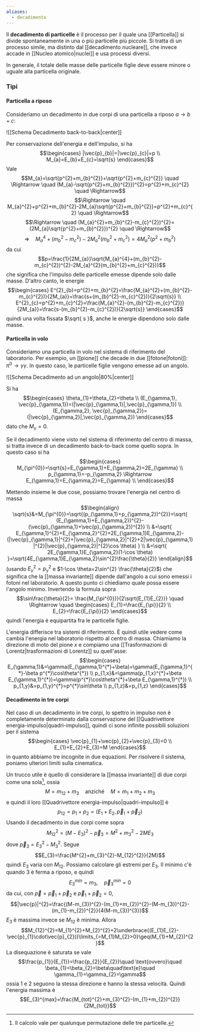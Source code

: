 ```yaml
---
aliases:
  - decadimento
---
```

Il **decadimento di particelle** è il processo per il quale una [[Particella]] si divide spontaneamente in una o più particelle più piccole. Si tratta di un processo simile, ma distinto dal [[decadimento nucleare]], che invece accade in [[Nucleo atomico|nuclei]] e usa processi diversi.

In generale, il totale delle masse delle particelle figlie deve essere minore o uguale alla particella originale.
### Tipi
#### Particella a riposo
Consideriamo un decadimento in due corpi di una particella a riposo $a \rightarrow b+c$:

![[Schema Decadimento back-to-back|center]]

Per conservazione dell'energia e dell'impulso, si ha
$$\begin{cases}
|\vec{p}_{b}|=|\vec{p}_{c}|=p \\
M_{a}=E_{b}+E_{c}=\sqrt{s}
\end{cases}$$
Vale
$$M_{a}=\sqrt{p^{2}+m_{b}^{2}}+\sqrt{p^{2}+m_{c}^{2}} \quad \Rightarrow \quad (M_{a}-\sqrt{p^{2}+m_{b}^{2}})^{2}=p^{2}+m_{c}^{2} \quad \Rightarrow$$
$$\Rightarrow \quad M_{a}^{2}+p^{2}+m_{b}^{2}-2M_{a}\sqrt{p^{2}+m_{b}^{2}}=p^{2}+m_{c}^{2} \quad \Rightarrow$$
$$\Rightarrow \quad (M_{a}^{2}+m_{b}^{2}-m_{c}^{2})^{2}=(2M_{a}\sqrt{p^{2}+m_{b}^{2}})^{2} \quad \Rightarrow$$
$$\Rightarrow \quad M_{a}^{4}+(m_{b}^{2}-m_{c}^{2})-2M_{a}^{2}(m_{b}^{2}+m_{c}^{2})=4M_{a}^{2}(p^{2}+m_{b}^{2})$$
da cui
$$p=\frac{1}{2M_{a}}\sqrt{M_{a}^{4}+(m_{b}^{2}-m_{c}^{2})^{2}-2M_{a}^{2}(m_{b}^{2}+m_{c}^{2})}$$
che significa che l'impulso delle particelle emesse dipende solo dalle masse. D'altro canto, le energie
$$\begin{cases}
E^{2}_{b}=p^{2}+m_{b}^{2}=\frac{M_{a}^{2}+(m_{b}^{2}-m_{c}^{2})}{2M_{a}}=\frac{s+(m_{b}^{2}-m_{c}^{2})}{2\sqrt{s}} \\
E^{2}_{c}=p^{2}+m_{c}^{2}=\frac{M_{a}^{2}-(m_{b}^{2}-m_{c}^{2})}{2M_{a}}=\frac{s-(m_{b}^{2}-m_{c}^{2})}{2\sqrt{s}}
\end{cases}$$
quindi una volta fissata $\sqrt{ s }$, anche le energie dipendono solo dalle masse.
#### Particella in volo
Consideriamo una particella in volo nel sistema di riferimento del laboratorio. Per esempio, un [[pione]] che decade in due [[fotone|fotoni]]: $\pi^{0} \rightarrow \gamma\gamma$. In questo caso, le particelle figlie vengono emesse ad un angolo.

![[Schema Decadimento ad un angolo|80%|center]]

Si ha
$$\begin{cases}
\theta_{1}+\theta_{2}=\theta \\
(E_{\gamma,1}, \vec{p}_{\gamma,1})=(|\vec{p}_{\gamma,1}|,\vec{p}_{\gamma,1}) \\
(E_{\gamma,2}, \vec{p}_{\gamma,2})=(|\vec{p}_{\gamma,2}|,\vec{p}_{\gamma,2})
\end{cases}$$
dato che $M_{\gamma}=0$.

Se il decadimento viene visto nel sistema di riferimento del centro di massa, si tratta invece di un decadimento back-to-back come quello sopra. In questo caso si ha
$$\begin{cases}
M_{\pi^{0}}=\sqrt{s}=E_{\gamma,1}+E_{\gamma,2}=2E_{\gamma} \\
p_{\gamma,1}=-p_{\gamma,2} \Rightarrow E_{\gamma,1}=E_{\gamma,2}=E_{\gamma} \\
\end{cases}$$

Mettendo insieme le due cose, possiamo trovare l'energia nel centro di massa
$$\begin{align}
\sqrt{s}&=M_{\pi^{0}}=\sqrt{(p_{\gamma,1}+p_{\gamma,2})^{2}}=\sqrt{ (E_{\gamma,1}+E_{\gamma,2})^{2}-(\vec{p}_{\gamma,1}+\vec{p}_{\gamma,2})^{2}} \\
&=\sqrt{ E_{\gamma,1}^{2}+E_{\gamma,2}^{2}+2E_{\gamma,1}E_{\gamma,2}-(|\vec{p}_{\gamma,1}|^{2}+|\vec{p}_{\gamma,2}|^{2}+2|\vec{p}_{\gamma,1}|^{2}|\vec{p}_{\gamma,2}|^{2}\cos \theta) } \\
&=\sqrt{ 2E_{\gamma,1}E_{\gamma,2}(1-\cos \theta) }=\sqrt{4E_{\gamma,1}E_{\gamma,2}\sin^{2}\frac{\theta}{2}}
\end{align}$$
(usando $E^{2}_{\gamma}=p^{2}_{\gamma}$ e $1-\cos \theta=2\sin^{2} \frac{\theta}{2}$) che significa che la [[massa invariante]] dipende dall'angolo a cui sono emessi i fotoni nel laboratorio. A questo punto ci chiediamo quale possa essere l'angolo minimo. Invertendo la formula sopra
$$\sin\frac{\theta}{2}= \frac{M_{\pi^{0}}}{2\sqrt{E_{1}E_{2}}} \quad \Rightarrow \quad \begin{cases}
E_{1}=\frac{E_{\pi}}{2} \\
E_{2}=\frac{E_{\pi}}{2}
\end{cases}$$
quindi l'energia è equipartita fra le particelle figlie.

L'energia differisce tra sistemi di riferimento. È quindi utile vedere come cambia l'energia nel laboratorio rispetto al centro di massa. Chiamiamo la direzione di moto del pione $x$ e compiamo una [[Trasformazioni di Lorentz|trasformazioni di Lorentz]] su quell'asse:
$$\begin{cases}
E_{\gamma,1}&=\gamma(E_{\gamma,1}^{*}+\beta)=\gamma(E_{\gamma,1}^{*}-\beta p^{*}\cos\theta^{*}) \\
p_{1,x}&=\gamma(p_{1,x}^{*}+\beta E_{\gamma,1}^{*})=\gamma(p^{*}\cos\theta^{*}+\beta E_{\gamma,1}^{*}) \\
p_{1,y}&=p_{1,y}^{*}=p^{*}\sin\theta \\
p_{1,z}&=p_{1,z}
\end{cases}$$
#### Decadimento in tre corpi
Nel caso di un decadimento in tre corpi, lo spettro in impulso non è completamente determinato dalla conservazione del [[Quadrivettore energia-impulso|quadri-impulso]], quindi ci sono infinite possibili soluzioni per il sistema
$$\begin{cases}
\vec{p}_{1}+\vec{p}_{2}+\vec{p}_{3}=0 \\
E_{1}+E_{2}+E_{3}=M
\end{cases}$$
in quanto abbiamo tre incognite in due equazioni. Per risolvere il sistema, poniamo ulteriori limiti sulla cinematica.

Un trucco utile è quello di considerare la [[massa invariante]] di due corpi come una sola[^1], ossia
$$M=m_{12}+m_{3} \quad\text{anziché} \quad M=m_{1}+m_{2}+m_{3}$$
e quindi il loro [[Quadrivettore energia-impulso|quadri-impulso]] è
$$p_{12}=p_{1}+p_{2}=(E_{1}+E_{2},\vec{p}_{1}+\vec{p}_{2})$$
Usando il decadimento in due corpi come sopra
$$M_{12}^{2}=(M-E_{3})^{2}-\vec{p}_{3}=M^{2}+m_{3}^{2}-2ME_{3}$$
dove $\vec{p}_{3}=E_{3}^{2}-M_{3}^{2}$. Segue
$$E_{3}=\frac{M^{2}+m_{3}^{2}-M_{12}^{2}}{2M}$$
quindi $E_{3}$ varia con $M_{12}$. Possiamo calcolare gli estremi per $E_{3}$. Il minimo c'è quando 3 è ferma a riposo, e quindi
$$E_{3}^{min}=m_{3}, \quad \vec{p}_{3}^{min}=0$$
da cui, con $\vec{p}=\vec{p}_{1}+\vec{p}_{2}$ e $\vec{p}_{1}+\vec{p}_{2}=0$,
$$|\vec{p}|^{2}=\frac{(M-m_{3})^{2}-(m_{1}+m_{2})^{2}-(M-m_{3})^{2}-(m_{1}-m_{2})^{2}}{4(M-m_{3})^{3}}$$
$E_{3}$ è massima invece se $M_{12}$ è minima. Allora
$$M_{12}^{2}=M_{1}^{2}+M_{2}^{2}+2\underbrace{(E_{1}E_{2}-\vec{p}_{1}\cdot\vec{p}_{2})}\limits_{=M_{1}M_{2}>0}\geq(M_{1}+M_{2})^{2}$$
La disequazione è saturata se vale
$$\frac{p_{1}}{E_{1}}=\frac{p_{2}}{E_{2}}\quad \text{ovvero}\quad \beta_{1}=\beta_{2}=\beta\quad\text{e}\quad \gamma_{1}=\gamma_{2}=\gamma$$
ossia 1 e 2 seguono la stessa direzione e hanno la stessa velocità. Quindi l'energia massima è
$$E_{3}^{max}=\frac{M_{tot}^{2}+m_{3}^{2}-(m_{1}+m_{2})^{2}}{2M_{tot}}$$

[^1]: Il calcolo vale per qualunque permutazione delle tre particelle.